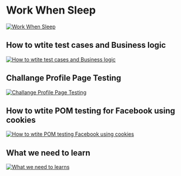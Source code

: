 # Work When Sleep

[![Work When Sleep](https://user-images.githubusercontent.com/4492335/128799216-39fd56ea-d687-47d5-bc38-73e092aee4d6.jpg)](https://youtu.be/ms_r9Teyb7M)

## How to wtite test cases and Business logic

[![How to wtite test cases and Business logic](https://user-images.githubusercontent.com/4492335/129431957-9414e98f-265a-4557-8759-fa1d674a341c.jpg)](https://youtu.be/5MrjP0vvpbg)

## Challange Profile Page Testing

[![Challange Profile Page Testing](https://user-images.githubusercontent.com/4492335/130310744-7a8d4418-c733-4d90-9764-1b7704b2d595.jpg)](https://www.youtube.com/watch?v=iLQOn3AWYik)

## How to wtite POM testing for Facebook using cookies

[![How to wtite POM testing Facebook using cookies](https://user-images.githubusercontent.com/4492335/130192218-72f1c526-a235-4047-a6c4-5fafa0e05610.jpg)](https://youtu.be/elr2Mdk5avc)


## What we need to learn
[![What we need to learns](https://user-images.githubusercontent.com/4492335/132645902-f3e4561f-3048-47a2-b30e-41c8e3ba7d76.png)](https://youtu.be/_m94I2hHpXI)


















